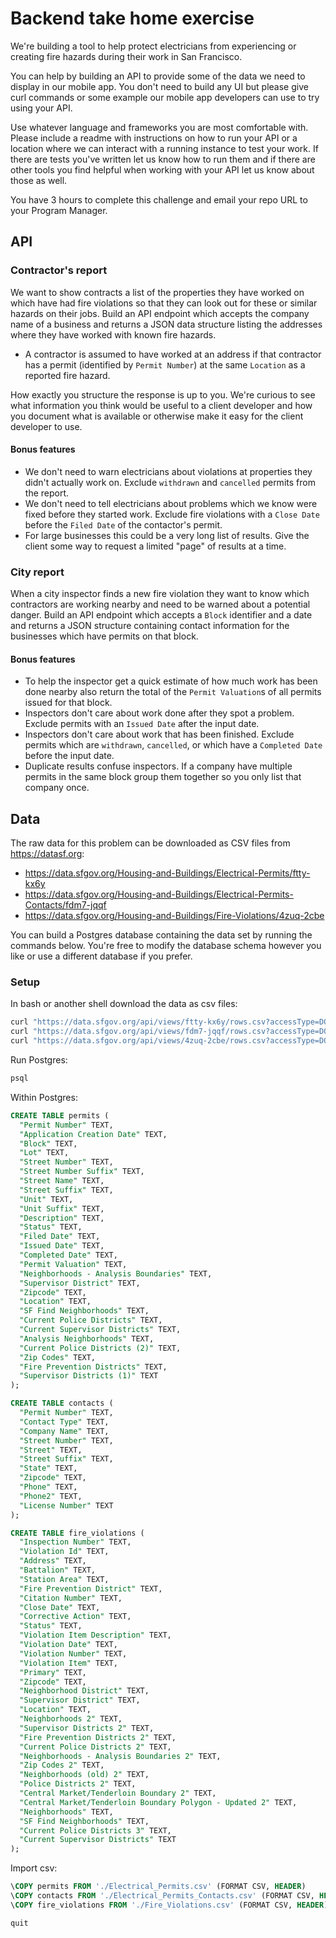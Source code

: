 # Backend take home exercise

We're building a tool to help protect electricians from experiencing or creating fire hazards during their work in San Francisco.

You can help by building an API to provide some of the data we need to display in our mobile app. You don't need to build any UI but please give curl commands or some example our mobile app developers can use to try using your API.

Use whatever language and frameworks you are most comfortable with. Please include a readme with instructions on how to run your API or a location where we can interact with a running instance to test your work. If there are tests you've written let us know how to run them and if there are other tools you find helpful when working with your API let us know about those as well.

You have 3 hours to complete this challenge and email your repo URL to your Program Manager.

## API

### Contractor's report

We want to show contracts a list of the properties they have worked on which have had fire violations so that they can look out for these or similar hazards on their jobs. Build an API endpoint which accepts the company name of a business and returns a JSON data structure listing the addresses where they have worked with known fire hazards.

- A contractor is assumed to have worked at an address if that contractor has a permit (identified by `Permit Number`) at the same `Location` as a reported fire hazard.

How exactly you structure the response is up to you. We're curious to see what information you think would be useful to a client developer and how you document what is available or otherwise make it easy for the client developer to use.

#### Bonus features

- We don't need to warn electricians about violations at properties they didn't actually work on. Exclude `withdrawn` and `cancelled` permits from the report.
- We don't need to tell electricians about problems which we know were fixed before they started work. Exclude fire violations with a `Close Date` before the `Filed Date` of the contactor's permit.
- For large businesses this could be a very long list of results. Give the client some way to request a limited "page" of results at a time.

### City report

When a city inspector finds a new fire violation they want to know which contractors are working nearby and need to be warned about a potential danger. Build an API endpoint which accepts a `Block` identifier and a date and returns a JSON structure containing contact information for the businesses which have permits on that block.

#### Bonus features

- To help the inspector get a quick estimate of how much work has been done nearby also return the total of the `Permit Valuation`s of all permits issued for that block.
- Inspectors don't care about work done after they spot a problem. Exclude permits with an `Issued Date` after the input date.
- Inspectors don't care about work that has been finished. Exclude permits which are `withdrawn`, `cancelled`, or which have a `Completed Date` before the input date.
- Duplicate results confuse inspectors. If a company have multiple permits in the same block group them together so you only list that company once.

## Data

The raw data for this problem can be downloaded as CSV files from https://datasf.org:

- https://data.sfgov.org/Housing-and-Buildings/Electrical-Permits/ftty-kx6y
- https://data.sfgov.org/Housing-and-Buildings/Electrical-Permits-Contacts/fdm7-jqqf
- https://data.sfgov.org/Housing-and-Buildings/Fire-Violations/4zuq-2cbe

You can build a Postgres database containing the data set by running the commands below. You're free to modify the database schema however you like or use a different database if you prefer.

### Setup

In bash or another shell download the data as csv files:

```sh
curl "https://data.sfgov.org/api/views/ftty-kx6y/rows.csv?accessType=DOWNLOAD" > Electrical_Permits.csv
curl "https://data.sfgov.org/api/views/fdm7-jqqf/rows.csv?accessType=DOWNLOAD" > Electrical_Permits_Contacts.csv
curl "https://data.sfgov.org/api/views/4zuq-2cbe/rows.csv?accessType=DOWNLOAD" > Fire_Violations.csv
```

Run Postgres:

```sh
psql
```

Within Postgres:

```sql
CREATE TABLE permits (
  "Permit Number" TEXT,
  "Application Creation Date" TEXT,
  "Block" TEXT,
  "Lot" TEXT,
  "Street Number" TEXT,
  "Street Number Suffix" TEXT,
  "Street Name" TEXT,
  "Street Suffix" TEXT,
  "Unit" TEXT,
  "Unit Suffix" TEXT,
  "Description" TEXT,
  "Status" TEXT,
  "Filed Date" TEXT,
  "Issued Date" TEXT,
  "Completed Date" TEXT,
  "Permit Valuation" TEXT,
  "Neighborhoods - Analysis Boundaries" TEXT,
  "Supervisor District" TEXT,
  "Zipcode" TEXT,
  "Location" TEXT,
  "SF Find Neighborhoods" TEXT,
  "Current Police Districts" TEXT,
  "Current Supervisor Districts" TEXT,
  "Analysis Neighborhoods" TEXT,
  "Current Police Districts (2)" TEXT,
  "Zip Codes" TEXT,
  "Fire Prevention Districts" TEXT,
  "Supervisor Districts (1)" TEXT
);

CREATE TABLE contacts (
  "Permit Number" TEXT,
  "Contact Type" TEXT,
  "Company Name" TEXT,
  "Street Number" TEXT,
  "Street" TEXT,
  "Street Suffix" TEXT,
  "State" TEXT,
  "Zipcode" TEXT,
  "Phone" TEXT,
  "Phone2" TEXT,
  "License Number" TEXT
);

CREATE TABLE fire_violations (
  "Inspection Number" TEXT,
  "Violation Id" TEXT,
  "Address" TEXT,
  "Battalion" TEXT,
  "Station Area" TEXT,
  "Fire Prevention District" TEXT,
  "Citation Number" TEXT,
  "Close Date" TEXT,
  "Corrective Action" TEXT,
  "Status" TEXT,
  "Violation Item Description" TEXT,
  "Violation Date" TEXT,
  "Violation Number" TEXT,
  "Violation Item" TEXT,
  "Primary" TEXT,
  "Zipcode" TEXT,
  "Neighborhood District" TEXT,
  "Supervisor District" TEXT,
  "Location" TEXT,
  "Neighborhoods 2" TEXT,
  "Supervisor Districts 2" TEXT,
  "Fire Prevention Districts 2" TEXT,
  "Current Police Districts 2" TEXT,
  "Neighborhoods - Analysis Boundaries 2" TEXT,
  "Zip Codes 2" TEXT,
  "Neighborhoods (old) 2" TEXT,
  "Police Districts 2" TEXT,
  "Central Market/Tenderloin Boundary 2" TEXT,
  "Central Market/Tenderloin Boundary Polygon - Updated 2" TEXT,
  "Neighborhoods" TEXT,
  "SF Find Neighborhoods" TEXT,
  "Current Police Districts 3" TEXT,
  "Current Supervisor Districts" TEXT
);
``` 

Import csv:

```sql
\COPY permits FROM './Electrical_Permits.csv' (FORMAT CSV, HEADER)
\COPY contacts FROM './Electrical_Permits_Contacts.csv' (FORMAT CSV, HEADER)
\COPY fire_violations FROM './Fire_Violations.csv' (FORMAT CSV, HEADER)

quit
```
